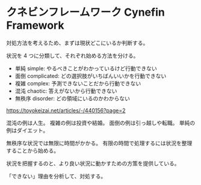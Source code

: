 # クネビンフレームワーク Cynefin Framework

対処方法を考えるため、まずは現状どこにいるか判断する。

状況を 4 つに分類して、それぞれ始める方法を分ける。

-   単純 simple: やるべきことがわかっているけど行動できない
-   面倒 complicated: どの選択肢がいちばんいいかを行動できない
-   複雑 complex: 予測できないことだから行動できない
-   混沌 chaotic: 答えがないから行動できない
-   無秩序 disorder: どの領域にいるのかわからない

https://toyokeizai.net/articles/-/440156?page=2

混沌の例は人生。
複雑の例は投資や結婚。
面倒の例は引っ越しや転職。
単純の例はダイエット。

無秩序な状況では無限に時間がかかる。
有限の時間で処理するには状況を整理することから始める。

状況を把握するのと、より良い状況に動かすための方策を提供している。

「できない」理由を分析して、対処する。
